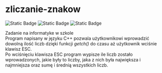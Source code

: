 # zliczanie-znakow</br>
<img alt="Static Badge" src="https://img.shields.io/badge/Na%20informatyk%C4%99-%233f47eb">  <img alt="Static Badge" src="https://img.shields.io/badge/C%2B%2B-%23ff3366">  <img alt="Static Badge" src="https://img.shields.io/badge/Licznik-%23993333">


Zadanie na informatyke w szkole</br>
Program napisany w języku C++ pozwala użytkownikowi wprowadzić dowolną ilość liczb dzięki funkcji <i>getch()</i> do czasu aż użytkownik wciśnie klawisz ESC.</br>
Po wciśnięciu klawisza ESC program wypisze ile liczb zostało wprowadzonych, jakie były to liczby, jaka z nich była największa i najmniejsza oraz sumę i średnią wszystkich liczb.
